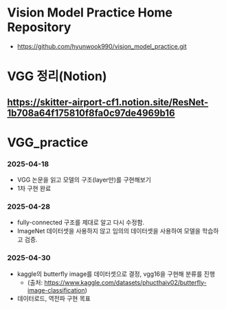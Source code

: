 # Vision Model Practice Home Repository
- https://github.com/hyunwook990/vision_model_practice.git
# VGG 정리(Notion)
https://skitter-airport-cf1.notion.site/ResNet-1b708a64f175810f8fa0c97de4969b16
---
# VGG_practice
### 2025-04-18
- VGG 논문을 읽고 모델의 구조(layer만)를 구현해보기
- 1차 구현 완료

### 2025-04-28
- fully-connected 구조를 제대로 알고 다시 수정함.
- ImageNet 데이터셋을 사용하지 않고 임의의 데이터셋을 사용하여 모델을 학습하고 검증.

### 2025-04-30
- kaggle의 butterfly image를 데이터셋으로 결정, vgg16을 구현해 분류를 진행
    - (출처: https://www.kaggle.com/datasets/phucthaiv02/butterfly-image-classification)
- 데이터로드, 역전파 구현 목표